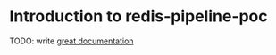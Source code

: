 # Introduction to redis-pipeline-poc

TODO: write [great documentation](http://jacobian.org/writing/what-to-write/)
